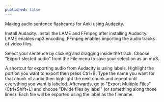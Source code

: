 ```yaml
---
published: false
---
```


Making audio sentence flashcards for Anki using Audacity.

Install Audacity. Install the LAME and FFmpeg after installing Audacity. LAME enables mp3 encoding. FFmpeg enables importing the audio tracks of video files.

Select your sentence by clicking and dragging inside the track.
Choose "Export slected audio" from the File menu to save your selection as an mp3.

A shortcut for exporting audio from Audacity is using labels. Highlight the portion you want to export then press Ctrl+B. Type the name you want for that chunk of audio then highlight the next chunk and repeat until everything you want is labeled. Afterwards, go to "Export Multiple Files" (Ctrl+Shift+L) and choose "Divide files by label" (or something along those lines). Each file will be exported using the label as the filename.


